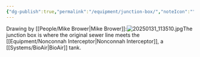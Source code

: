 ```yaml
---
{"dg-publish":true,"permalink":"/equipment/junction-box/","noteIcon":"","created":"2025-07-07T14:23:44.423-05:00"}
---
```


Drawing by [[People/Mike Brower\|Mike Brower]]:![20250131_113510.jpg](/img/user/20250131_113510.jpg)The junction box is where the original sewer line meets the [[Equipment/Nonconnah Interceptor\|Nonconnah Interceptor]], a [[Systems/BioAir\|BioAir]] tank.
